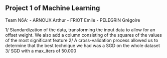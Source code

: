 ## Project 1 of Machine Learning
Team N6A: 
    - ARNOUX Arthur
    - FRIOT Emile
    - PELEGRIN Grégoire

1/ Standardization of the data, transforming the input data to allow for an offset weight. We also add a column consisting of the squares of the values of the most significant feature
2/ A cross-validation process allowed us to determine that the best technique we had was a SGD on the whole dataset
3/ SGD with a max_iters of 50.000